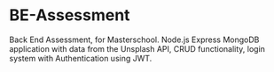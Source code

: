 # BE-Assessment
Back End Assessment, for Masterschool. Node.js Express MongoDB application with data from the Unsplash API, CRUD functionality, login system with Authentication using JWT.
